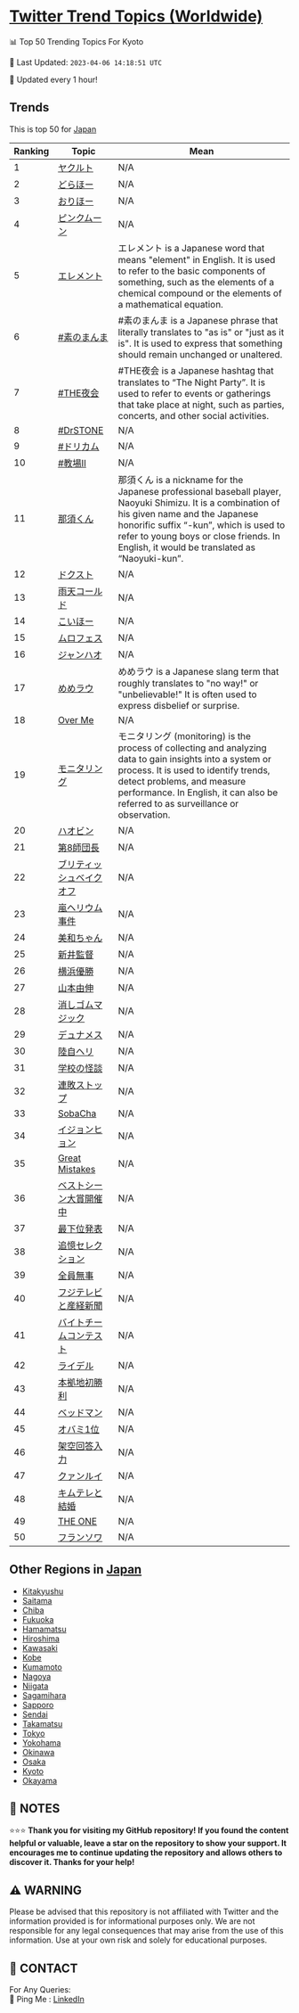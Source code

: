 [Twitter Trend Topics (Worldwide)](https://github.com/ErcinDedeoglu/Twitter-Trend-Topics)
==========


📊 Top 50 Trending Topics For Kyoto

📆 Last Updated: `2023-04-06 14:18:51 UTC`

🔧 Updated every 1 hour!


## Trends

This is top 50 for [Japan](</Japan>)

| Ranking | Topic | Mean |
| ------- | ------------ | ------------ |
| 1 | [ヤクルト](http://twitter.com/search?q=%e3%83%a4%e3%82%af%e3%83%ab%e3%83%88) | N/A |
| 2 | [どらほー](http://twitter.com/search?q=%e3%81%a9%e3%82%89%e3%81%bb%e3%83%bc) | N/A |
| 3 | [おりほー](http://twitter.com/search?q=%e3%81%8a%e3%82%8a%e3%81%bb%e3%83%bc) | N/A |
| 4 | [ピンクムーン](http://twitter.com/search?q=%e3%83%94%e3%83%b3%e3%82%af%e3%83%a0%e3%83%bc%e3%83%b3) | N/A |
| 5 | [エレメント](http://twitter.com/search?q=%e3%82%a8%e3%83%ac%e3%83%a1%e3%83%b3%e3%83%88) | エレメント is a Japanese word that means "element" in English. It is used to refer to the basic components of something, such as the elements of a chemical compound or the elements of a mathematical equation. |
| 6 | [#素のまんま](http://twitter.com/search?q=%23%e7%b4%a0%e3%81%ae%e3%81%be%e3%82%93%e3%81%be) | #素のまんま is a Japanese phrase that literally translates to "as is" or "just as it is". It is used to express that something should remain unchanged or unaltered. |
| 7 | [#THE夜会](http://twitter.com/search?q=%23THE%e5%a4%9c%e4%bc%9a) | #THE夜会 is a Japanese hashtag that translates to “The Night Party”. It is used to refer to events or gatherings that take place at night, such as parties, concerts, and other social activities. |
| 8 | [#DrSTONE](http://twitter.com/search?q=%23DrSTONE) | N/A |
| 9 | [#ドリカム](http://twitter.com/search?q=%23%e3%83%89%e3%83%aa%e3%82%ab%e3%83%a0) | N/A |
| 10 | [#教場II](http://twitter.com/search?q=%23%e6%95%99%e5%a0%b4II) | N/A |
| 11 | [那須くん](http://twitter.com/search?q=%e9%82%a3%e9%a0%88%e3%81%8f%e3%82%93) | 那須くん is a nickname for the Japanese professional baseball player, Naoyuki Shimizu. It is a combination of his given name and the Japanese honorific suffix “-kun”, which is used to refer to young boys or close friends. In English, it would be translated as “Naoyuki-kun”. |
| 12 | [ドクスト](http://twitter.com/search?q=%e3%83%89%e3%82%af%e3%82%b9%e3%83%88) | N/A |
| 13 | [雨天コールド](http://twitter.com/search?q=%e9%9b%a8%e5%a4%a9%e3%82%b3%e3%83%bc%e3%83%ab%e3%83%89) | N/A |
| 14 | [こいほー](http://twitter.com/search?q=%e3%81%93%e3%81%84%e3%81%bb%e3%83%bc) | N/A |
| 15 | [ムロフェス](http://twitter.com/search?q=%e3%83%a0%e3%83%ad%e3%83%95%e3%82%a7%e3%82%b9) | N/A |
| 16 | [ジャンハオ](http://twitter.com/search?q=%e3%82%b8%e3%83%a3%e3%83%b3%e3%83%8f%e3%82%aa) | N/A |
| 17 | [めめラウ](http://twitter.com/search?q=%e3%82%81%e3%82%81%e3%83%a9%e3%82%a6) | めめラウ is a Japanese slang term that roughly translates to "no way!" or "unbelievable!" It is often used to express disbelief or surprise. |
| 18 | [Over Me](http://twitter.com/search?q=Over+Me) | N/A |
| 19 | [モニタリング](http://twitter.com/search?q=%e3%83%a2%e3%83%8b%e3%82%bf%e3%83%aa%e3%83%b3%e3%82%b0) | モニタリング (monitoring) is the process of collecting and analyzing data to gain insights into a system or process. It is used to identify trends, detect problems, and measure performance. In English, it can also be referred to as surveillance or observation. |
| 20 | [ハオビン](http://twitter.com/search?q=%e3%83%8f%e3%82%aa%e3%83%93%e3%83%b3) | N/A |
| 21 | [第8師団長](http://twitter.com/search?q=%e7%ac%ac8%e5%b8%ab%e5%9b%a3%e9%95%b7) | N/A |
| 22 | [ブリティッシュベイクオフ](http://twitter.com/search?q=%e3%83%96%e3%83%aa%e3%83%86%e3%82%a3%e3%83%83%e3%82%b7%e3%83%a5%e3%83%99%e3%82%a4%e3%82%af%e3%82%aa%e3%83%95) | N/A |
| 23 | [嵐ヘリウム事件](http://twitter.com/search?q=%e5%b5%90%e3%83%98%e3%83%aa%e3%82%a6%e3%83%a0%e4%ba%8b%e4%bb%b6) | N/A |
| 24 | [美和ちゃん](http://twitter.com/search?q=%e7%be%8e%e5%92%8c%e3%81%a1%e3%82%83%e3%82%93) | N/A |
| 25 | [新井監督](http://twitter.com/search?q=%e6%96%b0%e4%ba%95%e7%9b%a3%e7%9d%a3) | N/A |
| 26 | [横浜優勝](http://twitter.com/search?q=%e6%a8%aa%e6%b5%9c%e5%84%aa%e5%8b%9d) | N/A |
| 27 | [山本由伸](http://twitter.com/search?q=%e5%b1%b1%e6%9c%ac%e7%94%b1%e4%bc%b8) | N/A |
| 28 | [消しゴムマジック](http://twitter.com/search?q=%e6%b6%88%e3%81%97%e3%82%b4%e3%83%a0%e3%83%9e%e3%82%b8%e3%83%83%e3%82%af) | N/A |
| 29 | [デュナメス](http://twitter.com/search?q=%e3%83%87%e3%83%a5%e3%83%8a%e3%83%a1%e3%82%b9) | N/A |
| 30 | [陸自ヘリ](http://twitter.com/search?q=%e9%99%b8%e8%87%aa%e3%83%98%e3%83%aa) | N/A |
| 31 | [学校の怪談](http://twitter.com/search?q=%e5%ad%a6%e6%a0%a1%e3%81%ae%e6%80%aa%e8%ab%87) | N/A |
| 32 | [連敗ストップ](http://twitter.com/search?q=%e9%80%a3%e6%95%97%e3%82%b9%e3%83%88%e3%83%83%e3%83%97) | N/A |
| 33 | [SobaCha](http://twitter.com/search?q=SobaCha) | N/A |
| 34 | [イジョンヒョン](http://twitter.com/search?q=%e3%82%a4%e3%82%b8%e3%83%a7%e3%83%b3%e3%83%92%e3%83%a7%e3%83%b3) | N/A |
| 35 | [Great Mistakes](http://twitter.com/search?q=Great+Mistakes) | N/A |
| 36 | [ベストシーン大賞開催中](http://twitter.com/search?q=%e3%83%99%e3%82%b9%e3%83%88%e3%82%b7%e3%83%bc%e3%83%b3%e5%a4%a7%e8%b3%9e%e9%96%8b%e5%82%ac%e4%b8%ad) | N/A |
| 37 | [最下位発表](http://twitter.com/search?q=%e6%9c%80%e4%b8%8b%e4%bd%8d%e7%99%ba%e8%a1%a8) | N/A |
| 38 | [追憶セレクション](http://twitter.com/search?q=%e8%bf%bd%e6%86%b6%e3%82%bb%e3%83%ac%e3%82%af%e3%82%b7%e3%83%a7%e3%83%b3) | N/A |
| 39 | [全員無事](http://twitter.com/search?q=%e5%85%a8%e5%93%a1%e7%84%a1%e4%ba%8b) | N/A |
| 40 | [フジテレビと産経新聞](http://twitter.com/search?q=%e3%83%95%e3%82%b8%e3%83%86%e3%83%ac%e3%83%93%e3%81%a8%e7%94%a3%e7%b5%8c%e6%96%b0%e8%81%9e) | N/A |
| 41 | [バイトチームコンテスト](http://twitter.com/search?q=%e3%83%90%e3%82%a4%e3%83%88%e3%83%81%e3%83%bc%e3%83%a0%e3%82%b3%e3%83%b3%e3%83%86%e3%82%b9%e3%83%88) | N/A |
| 42 | [ライデル](http://twitter.com/search?q=%e3%83%a9%e3%82%a4%e3%83%87%e3%83%ab) | N/A |
| 43 | [本拠地初勝利](http://twitter.com/search?q=%e6%9c%ac%e6%8b%a0%e5%9c%b0%e5%88%9d%e5%8b%9d%e5%88%a9) | N/A |
| 44 | [ベッドマン](http://twitter.com/search?q=%e3%83%99%e3%83%83%e3%83%89%e3%83%9e%e3%83%b3) | N/A |
| 45 | [オバミ1位](http://twitter.com/search?q=%e3%82%aa%e3%83%90%e3%83%9f1%e4%bd%8d) | N/A |
| 46 | [架空回答入力](http://twitter.com/search?q=%e6%9e%b6%e7%a9%ba%e5%9b%9e%e7%ad%94%e5%85%a5%e5%8a%9b) | N/A |
| 47 | [クァンルイ](http://twitter.com/search?q=%e3%82%af%e3%82%a1%e3%83%b3%e3%83%ab%e3%82%a4) | N/A |
| 48 | [キムテレと結婚](http://twitter.com/search?q=%e3%82%ad%e3%83%a0%e3%83%86%e3%83%ac%e3%81%a8%e7%b5%90%e5%a9%9a) | N/A |
| 49 | [THE ONE](http://twitter.com/search?q=THE+ONE) | N/A |
| 50 | [フランソワ](http://twitter.com/search?q=%e3%83%95%e3%83%a9%e3%83%b3%e3%82%bd%e3%83%af) | N/A |



## Other Regions in [Japan](</Japan>)

* [Kitakyushu](</Japan/Kitakyushu.md>)
* [Saitama](</Japan/Saitama.md>)
* [Chiba](</Japan/Chiba.md>)
* [Fukuoka](</Japan/Fukuoka.md>)
* [Hamamatsu](</Japan/Hamamatsu.md>)
* [Hiroshima](</Japan/Hiroshima.md>)
* [Kawasaki](</Japan/Kawasaki.md>)
* [Kobe](</Japan/Kobe.md>)
* [Kumamoto](</Japan/Kumamoto.md>)
* [Nagoya](</Japan/Nagoya.md>)
* [Niigata](</Japan/Niigata.md>)
* [Sagamihara](</Japan/Sagamihara.md>)
* [Sapporo](</Japan/Sapporo.md>)
* [Sendai](</Japan/Sendai.md>)
* [Takamatsu](</Japan/Takamatsu.md>)
* [Tokyo](</Japan/Tokyo.md>)
* [Yokohama](</Japan/Yokohama.md>)
* [Okinawa](</Japan/Okinawa.md>)
* [Osaka](</Japan/Osaka.md>)
* [Kyoto](</Japan/Kyoto.md>)
* [Okayama](</Japan/Okayama.md>)



## 📝 NOTES

⭐⭐⭐ **Thank you for visiting my GitHub repository! If you found the content helpful or valuable, leave a star on the repository to show your support. It encourages me to continue updating the repository and allows others to discover it. Thanks for your help!**


## ⚠️ WARNING

Please be advised that this repository is not affiliated with Twitter and the information provided is for informational purposes only. We are not responsible for any legal consequences that may arise from the use of this information. Use at your own risk and solely for educational purposes.


## 📨 CONTACT

 For Any Queries:  
            🏓 Ping Me : [LinkedIn](https://www.linkedin.com/in/ercindedeoglu/)
